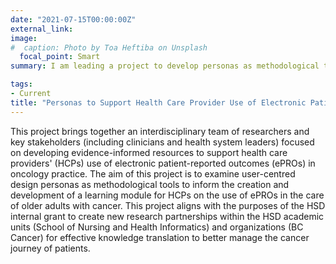 ```yaml
---
date: "2021-07-15T00:00:00Z"
external_link: 
image:
#  caption: Photo by Toa Heftiba on Unsplash
  focal_point: Smart
summary: I am leading a project to develop personas as methodological tools to inform the development of a learning module for health care providers on the use of electronic patient-reported outcomes in the care of older adults with cancer. 

tags:
- Current
title: "Personas to Support Health Care Provider Use of Electronic Patient-Reported Outcomes in the Care of Older Adults with Cancer"
---
```


This project brings together an interdisciplinary team of researchers and key stakeholders (including clinicians and health system leaders) focused on developing evidence-informed resources to support health care providers' (HCPs) use of electronic patient-reported outcomes (ePROs) in oncology practice. The aim of this project is to examine user-centred design personas as methodological tools to inform the creation and development of a learning module for HCPs on the use of ePROs in the care of older adults with cancer. This project aligns with the purposes of the HSD internal grant to create new research partnerships within the HSD academic units (School of Nursing and Health Informatics) and organizations (BC Cancer) for effective knowledge translation to better manage the cancer journey of patients.
